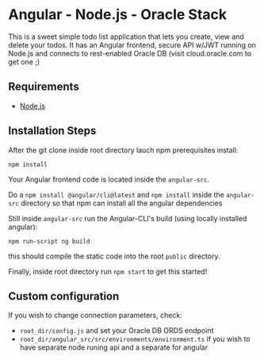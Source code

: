 # Angular - Node.js - Oracle Stack

This is a sweet simple todo list application that lets you create, view and delete your todos. 
It has an Angular frontend, secure API w/JWT running on Node.js and connects to rest-enabled Oracle DB (visit cloud.oracle.com to get one ;)


## Requirements

* [Node.js](http://nodejs.org/)

## Installation Steps

After the git clone inside root directory lauch npm prerequisites install:

```
npm install
```

Your Angular frontend code is located inside the `angular-src`.

Do a `npm install @angular/cli@latest` and `npm install` inside the `angular-src` directory so that npm can install all the angular dependencies

Still inside `angular-src` run the Angular-CLI's build (using locally installed angular):

```
npm run-script ng build
```

this should compile the static code into the root `public` directory.

Finally, inside root directory run `npm start` to get this started!

## Custom configuration

If you wish to change connection parameters, check:
- `root_dir/config.js` and set your Oracle DB ORDS endpoint
- `root_dir/angular_src/src/environments/environment.ts` if you wish to have separate node runing api and a separate for angular

